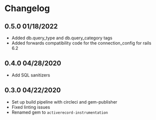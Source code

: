 Changelog
=========

## 0.5.0 01/18/2022
  * Added db.query_type and db.query_category tags
  * Added forwards compatibility code for the connection_config for rails 6.2

## 0.4.0 04/28/2020
  * Add SQL sanitizers

## 0.3.0 04/22/2020
  * Set up build pipeline with circleci and gem-publisher
  * Fixed linting issues
  * Renamed gem to `activerecord-instrumentation`
